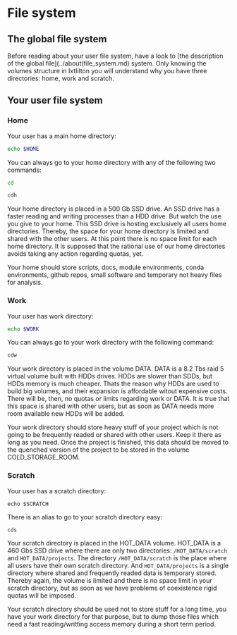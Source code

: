 # File system

## The global file system

Before reading about your user file system, have a look to [the description of the global
file](../about(file_system.md)
system. Only knowing the volumes structure in Ixtlilton you will understand why you have three directories:
home, work and scratch.

## Your user file system

### Home

Your user has a main home directory:

```bash
echo $HOME
```

You can always go to your home directory with any of the following two commands:

```bash
cd
```

```bash
cdh
```

Your home directory is placed in a 500 Gb SSD drive. An SSD drive has a faster reading and
writing processes than a HDD drive. But watch the use you give to your home. This SSD drive is hosting exclusively all
users home directories. Thereby, the space for your home directory is limited and shared with the other users. At this point there is no space limit for each home directory. It is supposed that the rational use of our home directories avoids taking any action regarding quotas, yet.

Your home should store scripts, docs, module environments, conda environments, github repos, small
software and temporary not heavy files for analysis.

### Work

Your user has work directory:

```bash
echo $WORK
```

You can always go to your work directory with the following command:

```bash
cdw
```

Your work directory is placed in the volume DATA. DATA is a 8.2 Tbs raid 5 virtual volume built
with HDDs drives. HDDs are slower than SDDs, but HDDs memory is much cheaper. Thats the reason why
HDDs are used to build big volumes, and their expansion is affordable witout expensive costs. There
will be, then, no quotas or limits regarding work or DATA. It is true that this space is shared
with other users, but as soon as DATA needs more room available new HDDs will be added.

Your work directory should store heavy stuff of your project which is not going to be frequently readed or
shared with other users. Keep it there as long as you need. Once the project is finished, this data
should be moved to the quenched version of the project to be stored in the volume
COLD_STORAGE_ROOM.

### Scratch

Your user has a scratch directory:

```
echo $SCRATCH
```

There is an alias to go to your scratch directory easy:

```
cds
```

Your scratch directory is placed in the HOT_DATA volume. HOT_DATA is a 460 Gbs SSD drive where
there are only two directories: `/HOT_DATA/scratch` and `HOT_DATA/projects`. The directory
`/HOT_DATA/scratch` is the place where all users have their own scratch directory. And
`HOT_DATA/projects` is a single directory where shared and frequently readed data is
temporary stored. Thereby again, the volume is limited and there is no space limit in your scratch
directory, but as soon as we have problems of coexistence rigid quotas will be imposed.

Your scratch directory should be used not to store stuff for a long time, you have your work
directory for that purpose, but to dump those files which need a fast reading/writting access
memory during a short term period.
